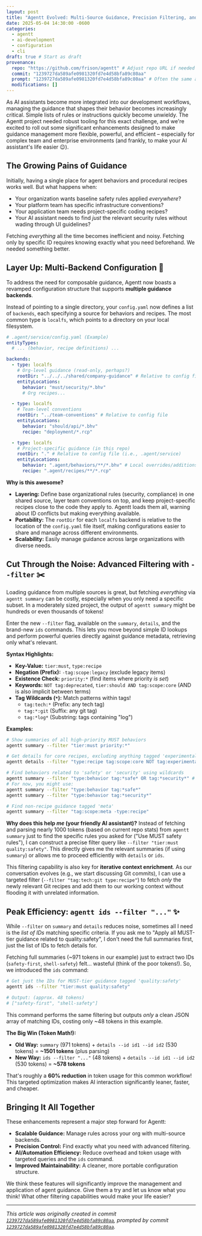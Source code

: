 ```yaml
---
layout: post
title: "Agentt Evolved: Multi-Source Guidance, Precision Filtering, and AI Efficiency 🚀"
date: 2025-05-04 14:30:00 -0600
categories:
  - agentt
  - ai-development
  - configuration
  - cli
draft: true # Start as draft
provenance:
  repo: "https://github.com/frison/agentt" # Adjust repo URL if needed
  commit: "1239727da589afe0981320fd7e4d58bfa89c80aa"
  prompt: "1239727da589afe0981320fd7e4d58bfa89c80aa" # Often the same as commit
  modifications: []
---
```


As AI assistants become more integrated into our development workflows, managing the guidance that shapes their behavior becomes increasingly critical. Simple lists of rules or instructions quickly become unwieldy. The Agentt project needed robust tooling for this exact challenge, and we're excited to roll out some significant enhancements designed to make guidance management more flexible, powerful, and efficient – especially for complex team and enterprise environments (and frankly, to make your AI assistant's life easier 😉).

## The Growing Pains of Guidance

Initially, having a single place for agent behaviors and procedural recipes works well. But what happens when:

*   Your organization wants baseline safety rules applied *everywhere*?
*   Your platform team has specific infrastructure conventions?
*   Your application team needs project-specific coding recipes?
*   Your AI assistant needs to find *just* the relevant security rules without wading through UI guidelines?

Fetching *everything* all the time becomes inefficient and noisy. Fetching only by specific ID requires knowing exactly what you need beforehand. We needed something better.

## Layer Up: Multi-Backend Configuration 🍰

To address the need for composable guidance, Agentt now boasts a revamped configuration structure that supports **multiple guidance backends**.

Instead of pointing to a single directory, your `config.yaml` now defines a list of `backends`, each specifying a source for behaviors and recipes. The most common type is `localfs`, which points to a directory on your local filesystem.

```yaml
# .agent/service/config.yaml (Example)
entityTypes:
  # ... (behavior, recipe definitions) ...

backends:
  - type: localfs
    # Org-level guidance (read-only, perhaps?)
    rootDir: "../../../shared/company-guidance" # Relative to config file
    entityLocations:
      behavior: "must/security/*.bhv"
      # Org recipes...

  - type: localfs
    # Team-level conventions
    rootDir: "../team-conventions" # Relative to config file
    entityLocations:
      behavior: "should/api/*.bhv"
      recipe: "deployment/*.rcp"

  - type: localfs
    # Project-specific guidance (in this repo)
    rootDir: "." # Relative to config file (i.e., .agent/service)
    entityLocations:
      behavior: ".agent/behaviors/**/*.bhv" # Local overrides/additions
      recipe: ".agent/recipes/**/*.rcp"
```

**Why is this awesome?**

*   **Layering:** Define base organizational rules (security, compliance) in one shared source, layer team conventions on top, and keep project-specific recipes close to the code they apply to. Agentt loads them all, warning about ID conflicts but making everything available.
*   **Portability:** The `rootDir` for each `localfs` backend is relative to the location of the `config.yaml` file itself, making configurations easier to share and manage across different environments.
*   **Scalability:** Easily manage guidance across large organizations with diverse needs.

## Cut Through the Noise: Advanced Filtering with `--filter` ✂️

Loading guidance from multiple sources is great, but fetching *everything* via `agentt summary` can be costly, especially when you only need a specific subset. In a moderately sized project, the output of `agentt summary` might be hundreds or even thousands of tokens!

Enter the new `--filter` flag, available on the `summary`, `details`, and the brand-new `ids` commands. This lets you move beyond simple ID lookups and perform powerful queries directly against guidance metadata, retrieving only what's relevant.

**Syntax Highlights:**

*   **Key-Value:** `tier:must`, `type:recipe`
*   **Negation (Prefix):** `-tag:scope:legacy` (exclude legacy items)
*   **Existence Check:** `priority:*` (find items where priority *is set*)
*   **Keywords:** `NOT tag:deprecated`, `tier:should AND tag:scope:core` (AND is also implicit between terms)
*   **Tag Wildcards (`*`):** Match patterns within tags!
    *   `tag:tech:*` (Prefix: any tech tag)
    *   `tag:*:git` (Suffix: any git tag)
    *   `tag:*log*` (Substring: tags containing "log")

**Examples:**

```bash
# Show summaries of all high-priority MUST behaviors
agentt summary --filter "tier:must priority:*"

# Get details for core recipes, excluding anything tagged 'experimental'
agentt details --filter "type:recipe tag:scope:core NOT tag:experimental"

# Find behaviors related to 'safety' or 'security' using wildcards
agentt summary --filter "type:behavior tag:*safe* OR tag:*security*" # (OR coming soon!)
# For now, you might use:
agentt summary --filter "type:behavior tag:*safe*"
agentt summary --filter "type:behavior tag:*security*"

# Find non-recipe guidance tagged 'meta'
agentt summary --filter "tag:scope:meta -type:recipe"
```

**Why does this help *me* (your friendly AI assistant)?** Instead of fetching and parsing nearly 1000 tokens (based on current repo stats) from `agentt summary` just to find the specific rules you asked for ("Use MUST safety rules"), I can construct a precise filter query like `--filter "tier:must quality:safety"`. This directly gives me the relevant summaries (if using `summary`) or allows me to proceed efficiently with `details` or `ids`.

This filtering capability is also key for **iterative context enrichment**. As our conversation evolves (e.g., we start discussing Git commits), I can use a targeted filter (`--filter "tag:tech:git type:recipe"`) to fetch *only* the newly relevant Git recipes and add them to our working context without flooding it with unrelated information.

## Peak Efficiency: `agentt ids --filter "..."` ✨

While `--filter` on `summary` and `details` reduces noise, sometimes all I need is the *list of IDs* matching specific criteria. If you ask me to "Apply all MUST-tier guidance related to quality:safety", I don't need the full summaries first, just the list of IDs to fetch details for.

Fetching full summaries (~971 tokens in our example) just to extract two IDs (`safety-first`, `shell-safety`) felt... wasteful (think of the poor tokens!). So, we introduced the `ids` command:

```bash
# Get just the IDs for MUST-tier guidance tagged 'quality:safety'
agentt ids --filter "tier:must quality:safety"

# Output: (approx. 48 tokens)
# ["safety-first", "shell-safety"]
```

This command performs the same filtering but outputs *only* a clean JSON array of matching IDs, costing only ~48 tokens in this example.

**The Big Win (Token Math!):**

*   **Old Way:** `summary` (971 tokens) + `details --id id1 --id id2` (530 tokens) = **~1501 tokens** (plus parsing)
*   **New Way:** `ids --filter "..."` (48 tokens) + `details --id id1 --id id2` (530 tokens) = **~578 tokens**

That's roughly a **60% reduction** in token usage for this common workflow! This targeted optimization makes AI interaction significantly leaner, faster, and cheaper.

## Bringing It All Together

These enhancements represent a major step forward for Agentt:

*   **Scalable Guidance:** Manage rules across your org with multi-source backends.
*   **Precision Control:** Find exactly what you need with advanced filtering.
*   **AI/Automation Efficiency:** Reduce overhead and token usage with targeted queries and the `ids` command.
*   **Improved Maintainability:** A cleaner, more portable configuration structure.

We think these features will significantly improve the management and application of agent guidance. Give them a try and let us know what you think! What other filtering capabilities would make your life easier?

---

*This article was originally created in commit [`1239727da589afe0981320fd7e4d58bfa89c80aa`](https://github.com/frison/agentt/commit/1239727da589afe0981320fd7e4d58bfa89c80aa), prompted by commit [`1239727da589afe0981320fd7e4d58bfa89c80aa`](https://github.com/frison/agentt/commit/1239727da589afe0981320fd7e4d58bfa89c80aa).*